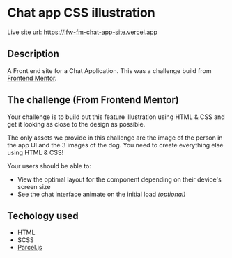 # Chat app CSS illustration
Live site url: https://lfw-fm-chat-app-site.vercel.app

## Description
A Front end site for a Chat Application.
This was a challenge build from [Frontend Mentor](https://www.frontendmentor.io/).

## The challenge (From Frontend Mentor)
Your challenge is to build out this feature illustration using HTML & CSS and get it looking as close to the design as possible.

The only assets we provide in this challenge are the image of the person in the app UI and the 3 images of the dog. You need to create everything else using HTML & CSS!

Your users should be able to:

- View the optimal layout for the component depending on their device's screen size
- See the chat interface animate on the initial load *(optional)*

## Techology used

- HTML
- SCSS
- [Parcel.js](https://parceljs.org/)